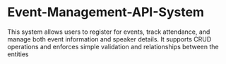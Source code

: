 # Event-Management-API-System
This system allows users to register for events, track attendance, and manage both event information and speaker details. It supports CRUD operations and enforces simple validation and relationships between the entities

